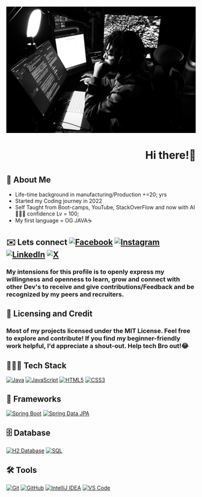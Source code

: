 ![My Image](/images/IMG_0238.jpg)
# <marquee behavior="scroll" direction="left">Hi there!👋🏽 I'm Tamor Stewart, Welcome to my Profile 🚀</marquee>
## 📖 About Me

* Life-time background in manufacturing/Production +=20; yrs
* Started my Coding journey in 2022
* Self Taught from Boot-camps, YouTube, StackOverFlow and now with AI🤖🙌🏾 confidence Lv = 100;
* My first language = OG JAVA☕️

## ✉️ Lets connect [![Facebook](https://img.shields.io/badge/Facebook-1877F2?logo=facebook&logoColor=white)](https://www.facebook.com/tamor.stewart/)  [![Instagram](https://img.shields.io/badge/Instagram-E4405F?logo=instagram&logoColor=white)](https://www.instagram.com/tamor_stewart/) [![LinkedIn](https://img.shields.io/badge/LinkedIn-0077B5?logo=linkedin&logoColor=white)](https://www.linkedin.com/in/tamorstewartsr/) [![X](https://img.shields.io/badge/X-000000?logo=x&logoColor=white)](https://x.com/Tamor_Stewart) 

### My intensions for this profile is to openly express my willingness and openness to learn, grow and connect with other Dev's to receive and give contributions/Feedback and be recognized by my peers and recruiters.

## 📌 Licensing and Credit
### Most of my projects licensed under the MIT License. Feel free to explore and contribute! If you find my beginner-friendly work helpful, I'd appreciate a shout-out. Help tech Bro out!😂 

## 👨🏾‍💻 Tech Stack


[![Java](https://img.shields.io/badge/Java-007396?logo=java&logoColor=white)](https://www.java.com/)
[![JavaScript](https://img.shields.io/badge/JavaScript-F7DF1E?logo=javascript&logoColor=black)](https://developer.mozilla.org/en-US/docs/Web/JavaScript)
[![HTML5](https://img.shields.io/badge/HTML5-E34F26?logo=html5&logoColor=white)](https://developer.mozilla.org/en-US/docs/Web/HTML)
[![CSS3](https://img.shields.io/badge/CSS3-1572B6?logo=css3&logoColor=white)](https://developer.mozilla.org/en-US/docs/Web/CSS)

## 🚀 Frameworks  
[![Spring Boot](https://img.shields.io/badge/Spring%20Boot-6DB33F?logo=springboot&logoColor=white)](https://spring.io/projects/spring-boot)
[![Spring Data JPA](https://img.shields.io/badge/Spring%20Data%20JPA-6DB33F?logo=spring&logoColor=white)](https://spring.io/projects/spring-data-jpa)

## 🗄️ Database  
[![H2 Database](https://img.shields.io/badge/H2-003B57?logo=h2&logoColor=white)](https://www.h2database.com/) [![SQL](https://img.shields.io/badge/SQL-4479A1?logo=postgresql&logoColor=white)](https://www.sql.org/)

## 🛠️ Tools  
[![Git](https://img.shields.io/badge/Git-F05032?logo=git&logoColor=white)](https://git-scm.com/)
[![GitHub](https://img.shields.io/badge/GitHub-181717?logo=github&logoColor=white)](https://github.com/)
[![IntelliJ IDEA](https://img.shields.io/badge/IntelliJ%20IDEA-000000?logo=intellijidea&logoColor=white)](https://www.jetbrains.com/idea/)
[![VS Code](https://img.shields.io/badge/VS%20Code-007ACC?logo=visualstudiocode&logoColor=white)](https://code.visualstudio.com/)

